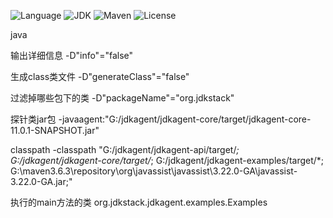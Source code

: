 ![Language](https://img.shields.io/badge/language-java-orange.svg)
![JDK](https://img.shields.io/badge/OpenJDK-11-yellow.svg)
![Maven](https://raster.shields.io/badge/Maven-3.6.3-red.svg)
![License](https://img.shields.io/badge/license-GPL2.0-000000.svg)


java 

输出详细信息
-D"info"="false" 

生成class类文件
-D"generateClass"="false" 

过滤掉哪些包下的类
-D"packageName"="org.jdkstack" 

探针类jar包
-javaagent:"G:/jdkagent/jdkagent-core/target/jdkagent-core-11.0.1-SNAPSHOT.jar" 

classpath
-classpath "G:/jdkagent/jdkagent-api/target/*;
G:/jdkagent/jdkagent-core/target/*;
G:/jdkagent/jdkagent-examples/target/*;
G:\maven3.6.3\repository\org\javassist\javassist\3.22.0-GA\javassist-3.22.0-GA.jar;"

执行的main方法的类
org.jdkstack.jdkagent.examples.Examples
